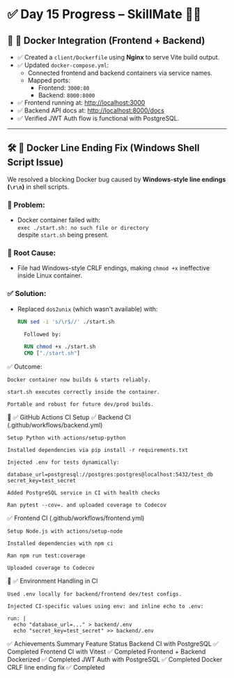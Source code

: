 # ✅ Day 15 Progress – SkillMate 🧠🚀

## 🔹 🐳 Docker Integration (Frontend + Backend)

- ✅ Created a `client/Dockerfile` using **Nginx** to serve Vite build output.
- ✅ Updated `docker-compose.yml`:
  - Connected frontend and backend containers via service names.
  - Mapped ports:
    - Frontend: `3000:80`
    - Backend: `8000:8000`
- ✅ Frontend running at: [http://localhost:3000](http://localhost:3000)
- ✅ Backend API docs at: [http://localhost:8000/docs](http://localhost:8000/docs)
- ✅ Verified JWT Auth flow is functional with PostgreSQL.

---

## 🛠️ 🔧 Docker Line Ending Fix (Windows Shell Script Issue)

We resolved a blocking Docker bug caused by **Windows-style line endings (`\r\n`)** in shell scripts.

### 🔸 Problem:
- Docker container failed with:  
  `exec ./start.sh: no such file or directory`  
  despite `start.sh` being present.

### 🔸 Root Cause:
- File had Windows-style CRLF endings, making `chmod +x` ineffective inside Linux container.

### ✅ Solution:
- Replaced `dos2unix` (which wasn't available) with:
  ```dockerfile
  RUN sed -i 's/\r$//' ./start.sh

    Followed by:

    RUN chmod +x ./start.sh
    CMD ["./start.sh"]

✅ Outcome:

    Docker container now builds & starts reliably.

    start.sh executes correctly inside the container.

    Portable and robust for future dev/prod builds.

🔹 ✅ GitHub Actions CI Setup
✅ Backend CI (.github/workflows/backend.yml)

    Setup Python with actions/setup-python

    Installed dependencies via pip install -r requirements.txt

    Injected .env for tests dynamically:

    database_url=postgresql://postgres:postgres@localhost:5432/test_db
    secret_key=test_secret

    Added PostgreSQL service in CI with health checks

    Ran pytest --cov=. and uploaded coverage to Codecov

✅ Frontend CI (.github/workflows/frontend.yml)

    Setup Node.js with actions/setup-node

    Installed dependencies with npm ci

    Ran npm run test:coverage

    Uploaded coverage to Codecov

🔹 ✅ Environment Handling in CI

    Used .env locally for backend/frontend dev/test configs.

    Injected CI-specific values using env: and inline echo to .env:

    run: |
      echo "database_url=..." > backend/.env
      echo "secret_key=test_secret" >> backend/.env

✅ Achievements Summary
Feature	Status
Backend CI with PostgreSQL	✅ Completed
Frontend CI with Vitest	✅ Completed
Frontend + Backend Dockerized	✅ Completed
JWT Auth with PostgreSQL	✅ Completed
Docker CRLF line ending fix	✅ Completed